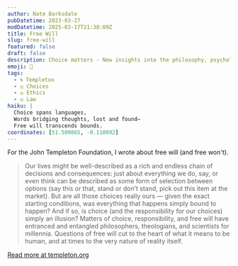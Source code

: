 ```yaml
---
author: Nate Barksdale
pubDatetime: 2023-03-27
modDatetime: 2025-03-17T21:38:09Z
title: Free Will
slug: free-will
featured: false
draft: false
description: Choice matters - New insights into the philosophy, psychology, theology, and neuroscience of free will
emoji: 🤔
tags:
  - 🌀 Templeton
  - ⚖️ Choices
  - ⚖️ Ethics
  - ⚖️ Law
haiku: |
  Choice spans languages,  
  Words bridging thoughts, lost and found—  
  Free will transcends bounds.
coordinates: [51.509865, -0.118092]
---
```


For the John Templeton Foundation, I wrote about free will (and free won't).

> Our lives might be well-described as a rich and endless chain of decisions and consequences: just about everything we do, say, or even think can be described as some form of selection between options (say this or that, stand or don’t stand, pick out this item at the market). But are all those choices really ours — given the exact starting conditions, was everything that happens simply bound to happen? And if so, is choice (and the responsibility for our choices) simply an illusion? Matters of choice, responsibility, and free will have entranced and entangled philosophers, theologians, and scientists for millennia. Questions of free will cut to the heart of what it means to be human, and at times to the very nature of reality itself.

[Read more at templeton.org](https://www.templeton.org/discoveries/free-will)
